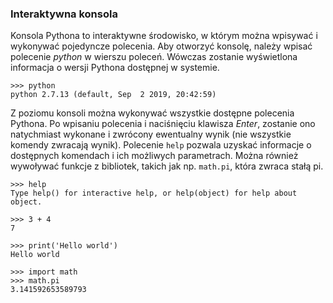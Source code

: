 ### Interaktywna konsola

Konsola Pythona to interaktywne środowisko, w którym można wpisywać i wykonywać pojedyncze polecenia. Aby otworzyć konsolę, należy wpisać polecenie *python* w wierszu poleceń. Wówczas zostanie wyświetlona informacja o wersji Pythona dostępnej w systemie.

    >>> python
    python 2.7.13 (default, Sep  2 2019, 20:42:59)

Z poziomu konsoli można wykonywać wszystkie dostępne polecenia Pythona. Po wpisaniu polecenia i naciśnięciu klawisza *Enter*, zostanie ono natychmiast wykonane i zwrócony ewentualny wynik (nie wszystkie komendy zwracają wynik). Polecenie <code>help</code> pozwala uzyskać informacje o dostępnych komendach i ich możliwych parametrach. Można również wywoływać funkcje z bibliotek, takich jak np. <code>math.pi</code>, która zwraca stałą pi.

    >>> help
    Type help() for interactive help, or help(object) for help about object.

    >>> 3 + 4
    7

    >>> print('Hello world')
    Hello world

    >>> import math
    >>> math.pi
    3.141592653589793